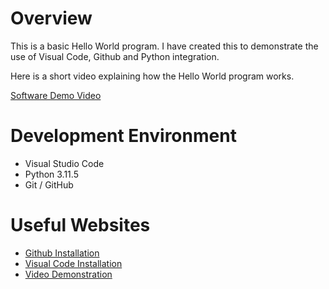 # Overview

This is a basic Hello World program. I have created this to demonstrate the use of Visual Code, Github and Python integration. 

Here is a short video explaining how the Hello World program works. 

[Software Demo Video](https://youtu.be/oM3rmZ-Em5s)

# Development Environment

* Visual Studio Code
* Python 3.11.5
* Git / GitHub

# Useful Websites

* [Github Installation](https://github.com/git-guides/install-git)
* [Visual Code Installation](https://code.visualstudio.com/docs/setup/setup-overview)
* [Video Demonstration ](https://cdnapisec.kaltura.com/p/1157612/sp/115761200/embedIframeJs/uiconf_id/47306393/partner_id/1157612?iframeembed=true&playerId=kaltura_player_1687278321&entry_id=1_zyyx43ke)
